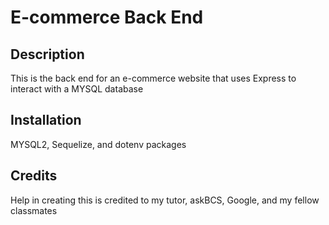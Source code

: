 # E-commerce Back End

## Description
This is the back end for an e-commerce website that uses Express to interact with a MYSQL database

## Installation
MYSQL2, Sequelize, and dotenv packages

## Credits
Help in creating this is credited to my tutor, askBCS, Google, and my fellow classmates
